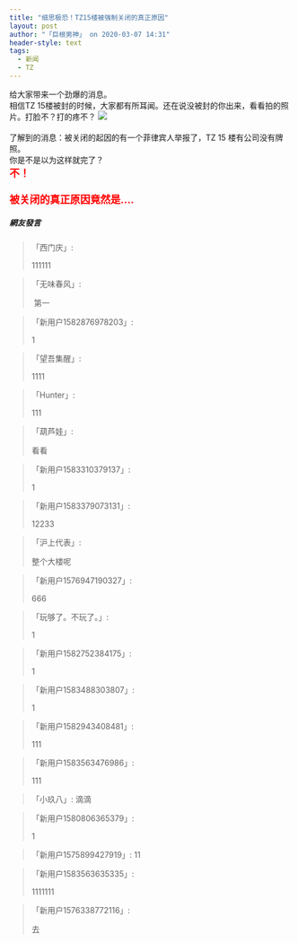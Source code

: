 ```yaml
---
title: "细思极恐！TZ15楼被强制关闭的真正原因"
layout: post
author: "「巨根男神」 on 2020-03-07 14:31"
header-style: text
tags:
  - 新闻
  - TZ
---
```


给大家带来一个劲爆的消息。
<br>
相信TZ 15楼被封的时候，大家都有所耳闻。还在说没被封的你出来，看看拍的照片。打脸不？打的疼不？
<input type="hidden" value="菲乐园提供"><img src="http://images.feileyuan.com/images/ueditor/2020030714300000241047.png"><br><br>
了解到的消息：被关闭的起因的有一个菲律宾人举报了，TZ 15 楼有公司没有牌照。
<br>
你是不是以为这样就完了？
<br>
<span style="font-size: 18px;"><strong><span style="color: rgb(255, 0, 0);">不！<br><br>被关闭的真正原因竟然是....</span></strong></span>
<br>
<span style="font-size: 18px;"><strong><span style="color: rgb(255, 0, 0);"></span></strong></span>

##### 網友發言 
> 「西门庆」:
> <p>111111</p>

> 「无味春风」:
> <p>&nbsp;第一</p>

> 「新用户1582876978203」:
> <p>1</p>

> 「望吾集醒」:
> <p>1111</p>

> 「Hunter」:
> <p>111</p>

> 「葫芦娃」:
> <p>看看</p>

> 「新用户1583310379137」:
> <p>1</p>

> 「新用户1583379073131」:
> <p>12233</p>


> 「沪上代表」:
> <p>整个大楼呢</p>

> 「新用户1576947190327」:
> <p>666</p>

> 「玩够了。不玩了。」:
> <p>1</p>

> 「新用户1582752384175」:
> <p>1</p>

> 「新用户1583488303807」:
> <p>1</p>

> 「新用户1582943408481」:
> <p>111</p>

> 「新用户1583563476986」:
> <p>111</p>

> 「小玖八」:
> 滴滴

> 「新用户1580806365379」:
> <p>1</p>

> 「新用户1575899427919」:
> 11

> 「新用户1583563635335」:
> <p>1111111</p>

> 「新用户1576338772116」:
> <p>去</p>


